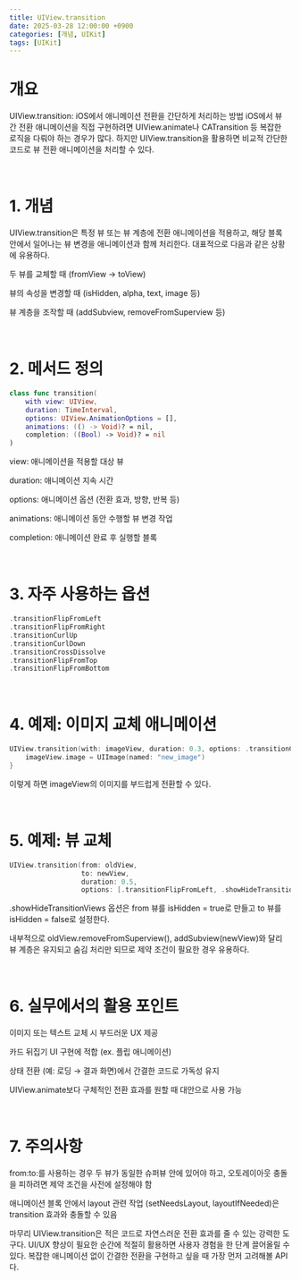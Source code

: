```yaml
---
title: UIView.transition
date: 2025-03-28 12:00:00 +0900
categories: [개념, UIKit]
tags: [UIKit]
---
```


# 개요

UIView.transition: iOS에서 애니메이션 전환을 간단하게 처리하는 방법
iOS에서 뷰 간 전환 애니메이션을 직접 구현하려면 UIView.animate나 CATransition 등 복잡한 로직을 다뤄야 하는 경우가 많다. 하지만 UIView.transition을 활용하면 비교적 간단한 코드로 뷰 전환 애니메이션을 처리할 수 있다.

<br>

# 1. 개념
UIView.transition은 특정 뷰 또는 뷰 계층에 전환 애니메이션을 적용하고, 해당 블록 안에서 일어나는 뷰 변경을 애니메이션과 함께 처리한다. 대표적으로 다음과 같은 상황에 유용하다.

두 뷰를 교체할 때 (fromView → toView)

뷰의 속성을 변경할 때 (isHidden, alpha, text, image 등)

뷰 계층을 조작할 때 (addSubview, removeFromSuperview 등)

<br>

# 2. 메서드 정의

```swift
class func transition(
    with view: UIView,
    duration: TimeInterval,
    options: UIView.AnimationOptions = [],
    animations: (() -> Void)? = nil,
    completion: ((Bool) -> Void)? = nil
)
```
view: 애니메이션을 적용할 대상 뷰

duration: 애니메이션 지속 시간

options: 애니메이션 옵션 (전환 효과, 방향, 반복 등)

animations: 애니메이션 동안 수행할 뷰 변경 작업

completion: 애니메이션 완료 후 실행할 블록  

<br>

# 3. 자주 사용하는 옵션
```swift
.transitionFlipFromLeft
.transitionFlipFromRight
.transitionCurlUp
.transitionCurlDown
.transitionCrossDissolve
.transitionFlipFromTop
.transitionFlipFromBottom

```

<br>


# 4. 예제: 이미지 교체 애니메이션
```swift
UIView.transition(with: imageView, duration: 0.3, options: .transitionCrossDissolve) {
    imageView.image = UIImage(named: "new_image")
}
```
이렇게 하면 imageView의 이미지를 부드럽게 전환할 수 있다.  

<br>

# 5. 예제: 뷰 교체

```swift
UIView.transition(from: oldView,
                  to: newView,
                  duration: 0.5,
                  options: [.transitionFlipFromLeft, .showHideTransitionViews])

```

.showHideTransitionViews 옵션은 from 뷰를 isHidden = true로 만들고 to 뷰를 isHidden = false로 설정한다.

내부적으로 oldView.removeFromSuperview(), addSubview(newView)와 달리 뷰 계층은 유지되고 숨김 처리만 되므로 제약 조건이 필요한 경우 유용하다.

<br>

# 6. 실무에서의 활용 포인트  

이미지 또는 텍스트 교체 시 부드러운 UX 제공

카드 뒤집기 UI 구현에 적합 (ex. 플립 애니메이션)

상태 전환 (예: 로딩 → 결과 화면)에서 간결한 코드로 가독성 유지

UIView.animate보다 구체적인 전환 효과를 원할 때 대안으로 사용 가능

<br>

# 7. 주의사항  

from:to:를 사용하는 경우 두 뷰가 동일한 슈퍼뷰 안에 있어야 하고, 오토레이아웃 충돌을 피하려면 제약 조건을 사전에 설정해야 함

애니메이션 블록 안에서 layout 관련 작업 (setNeedsLayout, layoutIfNeeded)은 transition 효과와 충돌할 수 있음

마무리
UIView.transition은 적은 코드로 자연스러운 전환 효과를 줄 수 있는 강력한 도구다. UI/UX 향상이 필요한 순간에 적절히 활용하면 사용자 경험을 한 단계 끌어올릴 수 있다. 복잡한 애니메이션 없이 간결한 전환을 구현하고 싶을 때 가장 먼저 고려해볼 API다.
